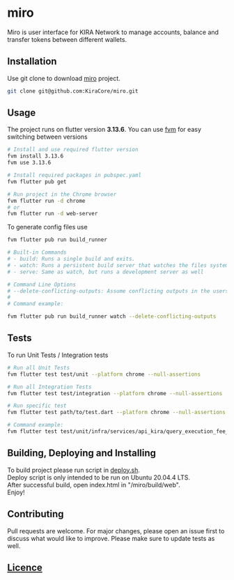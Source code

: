 # miro
Miro is user interface for KIRA Network to manage accounts, balance and transfer tokens between different wallets.

## Installation
Use git clone to download [miro](https://github.com/KiraCore/miro) project.
```bash
git clone git@github.com:KiraCore/miro.git
```

## Usage
The project runs on flutter version **3.13.6**. You can use [fvm](https://fvm.app/docs/getting_started/installation) 
for easy switching between versions
```bash
# Install and use required flutter version
fvm install 3.13.6
fvm use 3.13.6

# Install required packages in pubspec.yaml
fvm flutter pub get

# Run project in the Chrome browser
fvm flutter run -d chrome
# or
fvm flutter run -d web-server
```

To generate config files use
```bash
fvm flutter pub run build_runner
```
```bash
# Built-in Commands 
# - build: Runs a single build and exits.
# - watch: Runs a persistent build server that watches the files system for edits and does rebuilds as necessary
# - serve: Same as watch, but runs a development server as well

# Command Line Options
# --delete-conflicting-outputs: Assume conflicting outputs in the users package are from previous builds, and skip the user prompt that would usually be provided.
# 
# Command example:

fvm flutter pub run build_runner watch --delete-conflicting-outputs
```

## Tests
To run Unit Tests / Integration tests
```bash
# Run all Unit Tests
fvm flutter test test/unit --platform chrome --null-assertions

# Run all Integration Tests
fvm flutter test test/integration --platform chrome --null-assertions

# Run specific test
fvm flutter test path/to/test.dart --platform chrome --null-assertions

# Command example:
fvm flutter test test/unit/infra/services/api_kira/query_execution_fee_service_test.dart --platform chrome --null-assertions
```

## Building, Deploying and Installing
To build project please run script in [deploy.sh](https://github.com/KiraCore/miro/deploy.sh). \
Deploy script is only intended to be run on Ubuntu 20.04.4 LTS.\
After successful build, open index.html in "/miro/build/web".\
Enjoy! 

## Contributing
Pull requests are welcome. For major changes, please open an issue first to discuss what would like to improve. Please 
make sure to update tests as well.

## [Licence](./LICENSE.md)